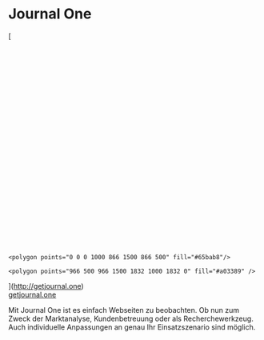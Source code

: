 # Journal One

<p class="center">
  [<svg class="j1-logo-big" xmlns="http://www.w3.org/2000/svg" version="1.1" baseProfile="full"  viewBox="0 0 1832 1500">

    <polygon points="0 0 0 1000 866 1500 866 500" fill="#65bab8"/>

    <polygon points="966 500 966 1500 1832 1000 1832 0" fill="#a03389" />

  </svg>](http://getjournal.one)  
  [getjournal.one](http://getjournal.one)
</p>

Mit Journal One ist es einfach Webseiten zu beobachten. Ob nun zum Zweck der Marktanalyse, Kundenbetreuung oder als Recherchewerkzeug. Auch individuelle Anpassungen an genau Ihr Einsatzszenario sind möglich.
